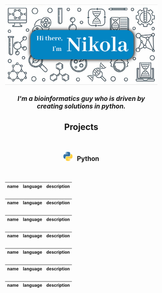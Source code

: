 <img src="./imgs/banner.png">

<h2 align='center'><i>I'm a bioinformatics guy who is driven by creating solutions  in python.</i></h2>

<h1 align='center'>Projects</h1>

<br>

<h2 align="center">
  <img src="./imgs/python.png" height="30" width="30" style="margin-right: 10px;"> Python
</h2>


<br>
<br>

|name|language|description|
|---|---|---|

<h2></h2>

|name|language|description|
|---|---|---|

<h2></h2>

|name|language|description|
|---|---|---|

<h2></h2>

|name|language|description|
|---|---|---|

<h2></h2>

|name|language|description|
|---|---|---|

<h2></h2>

|name|language|description|
|---|---|---|

<h2></h2>

|name|language|description|
|---|---|---|
